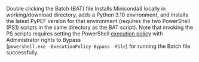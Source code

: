 Double clicking the Batch (BAT) file Installs Miniconda3 locally in working/download directory, adds a Python 3.10 environment, and installs the latest PyPEF version for that environment (requires the two PowerShell (PS1) scripts in the same directory as the BAT script).
Note that invoking the PS scripts requires setting the PowerShell [execution policy](https://learn.microsoft.com/en-us/powershell/module/microsoft.powershell.core/about/about_execution_policies?view=powershell-7.3) with Administrator rights to Bypass  
(`powershell.exe -ExecutionPolicy Bypass -File`) for running the Batch file successfully.
